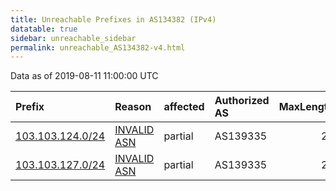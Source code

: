 ```yaml
---
title: Unreachable Prefixes in AS134382 (IPv4)
datatable: true
sidebar: unreachable_sidebar
permalink: unreachable_AS134382-v4.html
---
```


Data as of 2019-08-11 11:00:00 UTC


<div class="datatable-begin"></div>

| Prefix                                                     | Reason                                                                                                   | affected   | Authorized AS   |   MaxLength | Anchor                                       |   unreachable /24s |
|:-----------------------------------------------------------|:---------------------------------------------------------------------------------------------------------|:-----------|:----------------|------------:|:---------------------------------------------|-------------------:|
| [103.103.124.0/24](https://stat.ripe.net/103.103.124.0/24) | [INVALID ASN](https://rpki-validator.ripe.net/announcement-preview?asn=AS134382&prefix=103.103.124.0/24) | partial    | AS139335        |          22 | [APNIC](unreachable_APNIC_RPKI_Root-v4.html) |                  1 |
| [103.103.127.0/24](https://stat.ripe.net/103.103.127.0/24) | [INVALID ASN](https://rpki-validator.ripe.net/announcement-preview?asn=AS134382&prefix=103.103.127.0/24) | partial    | AS139335        |          22 | [APNIC](unreachable_APNIC_RPKI_Root-v4.html) |                  1 |

<div class="datatable-end"></div>